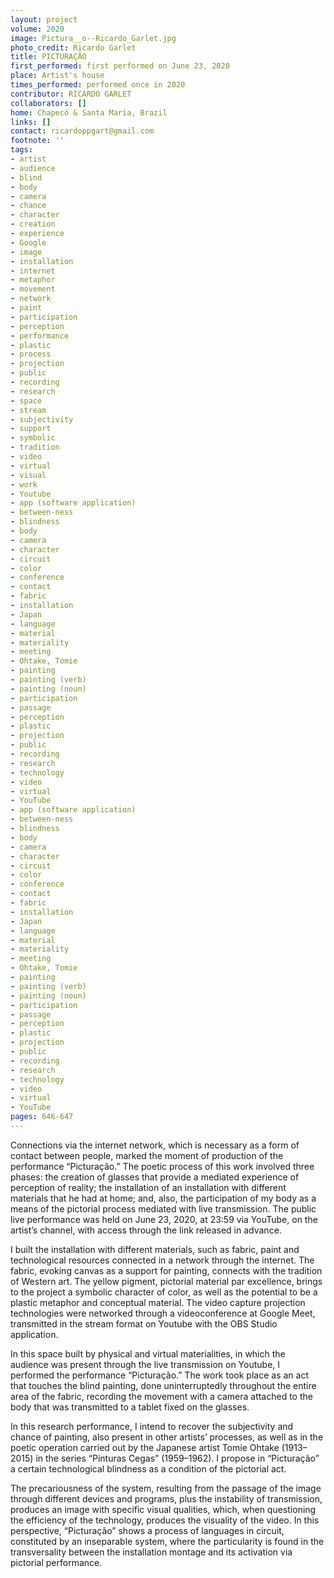 ```yaml
---
layout: project
volume: 2020
image: Pictura__o--Ricardo_Garlet.jpg
photo_credit: Ricardo Garlet
title: PICTURAÇÃO
first_performed: first performed on June 23, 2020
place: Artist's house
times_performed: performed once in 2020
contributor: RICARDO GARLET
collaborators: []
home: Chapecó & Santa Maria, Brazil
links: []
contact: ricardoppgart@gmail.com
footnote: ''
tags:
- artist
- audience
- blind
- body
- camera
- chance
- character
- creation
- experience
- Google
- image
- installation
- internet
- metaphor
- movement
- network
- paint
- participation
- perception
- performance
- plastic
- process
- projection
- public
- recording
- research
- space
- stream
- subjectivity
- support
- symbolic
- tradition
- video
- virtual
- visual
- work
- Youtube
- app (software application)
- between-ness
- blindness
- body
- camera
- character
- circuit
- color
- conference
- contact
- fabric
- installation
- Japan
- language
- material
- materiality
- meeting
- Ohtake, Tomie
- painting
- painting (verb)
- painting (noun)
- participation
- passage
- perception
- plastic
- projection
- public
- recording
- research
- technology
- video
- virtual
- YouTube
- app (software application)
- between-ness
- blindness
- body
- camera
- character
- circuit
- color
- conference
- contact
- fabric
- installation
- Japan
- language
- material
- materiality
- meeting
- Ohtake, Tomie
- painting
- painting (verb)
- painting (noun)
- participation
- passage
- perception
- plastic
- projection
- public
- recording
- research
- technology
- video
- virtual
- YouTube
pages: 646-647
---
```


Connections via the internet network, which is necessary as a form of contact between people, marked the moment of production of the performance “Picturação.” The poetic process of this work involved three phases: the creation of glasses that provide a mediated experience of perception of reality; the installation of an installation with different materials that he had at home; and, also, the participation of my body as a means of the pictorial process mediated with live transmission. The public live performance was held on June 23, 2020, at 23:59 via YouTube, on the artist’s channel, with access through the link released in advance.

I built the installation with different materials, such as fabric, paint and technological resources connected in a network through the internet. The fabric, evoking canvas as a support for painting, connects with the tradition of Western art. The yellow pigment, pictorial material par excellence, brings to the project a symbolic character of color, as well as the potential to be a plastic metaphor and conceptual material. The video capture projection technologies were networked through a videoconference at Google Meet, transmitted in the stream format on Youtube with the OBS Studio application.

In this space built by physical and virtual materialities, in which the audience was present through the live transmission on Youtube, I performed the performance “Picturação.” The work took place as an act that touches the blind painting, done uninterruptedly throughout the entire area of the fabric, recording the movement with a camera attached to the body that was transmitted to a tablet fixed on the glasses.

In this research performance, I intend to recover the subjectivity and chance of painting, also present in other artists’ processes, as well as in the poetic operation carried out by the Japanese artist Tomie Ohtake (1913–2015) in the series “Pinturas Cegas” (1959–1962). I propose in “Picturação” a certain technological blindness as a condition of the pictorial act.

The precariousness of the system, resulting from the passage of the image through different devices and programs, plus the instability of transmission, produces an image with specific visual qualities, which, when questioning the efficiency of the technology, produces the visuality of the video. In this perspective, “Picturação” shows a process of languages in circuit, constituted by an inseparable system, where the particularity is found in the transversality between the installation montage and its activation via pictorial performance.